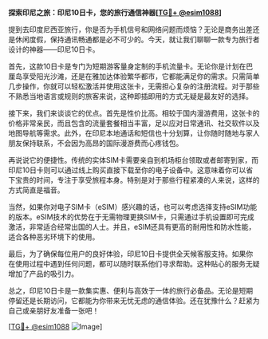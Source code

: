 **探索印尼之旅：印尼10日卡，您的旅行通信神器[[TG💪+ @esim1088](https://t.me/s/esim1088)]**

提到去印度尼西亚旅行，你是否为手机信号和网络问题而烦恼？无论是商务出差还是休闲度假，保持通讯畅通都是必不可少的。今天，就让我们聊聊一款专为旅行者设计的神器——印尼10日卡。

首先，这款10日卡是专门为短期游客量身定制的手机流量卡。无论你是计划在巴厘岛享受阳光沙滩，还是在雅加达体验繁华都市，它都能满足你的需求。只需简单几步操作，你就可以轻松激活并使用这张卡，无需担心复杂的注册流程。对于那些不熟悉当地语言或规则的旅客来说，这种即插即用的方式无疑是最友好的选择。

接下来，我们来谈谈它的优点。首先是性价比高。相较于国内漫游费用，这张卡的价格非常亲民，而且包含的流量套餐相当丰富，足以应对日常通讯、社交软件以及地图导航等需求。此外，在印尼本地通话和短信也十分划算，让你随时随地与家人朋友保持联系，不会因为高昂的国际漫游费而心疼钱包。

再说说它的便捷性。传统的实体SIM卡需要亲自到机场柜台领取或者邮寄到家，而印尼10日卡则可以通过线上购买直接下载至你的电子设备中。这意味着你可以省下宝贵的时间，专注于享受旅程本身。特别是对于那些行程紧凑的人来说，这样的方式简直是福音。

当然，如果你对电子SIM卡（eSIM）感兴趣的话，也可以考虑选择支持eSIM功能的版本。eSIM技术的优势在于无需物理更换SIM卡，只需通过手机设置即可完成激活，非常适合经常出国的人士。并且，eSIM还具有更高的耐用性和防水性能，适合各种恶劣环境下的使用。

最后，为了确保每位用户的良好体验，印尼10日卡提供全天候客服支持。如果你在使用过程中遇到任何问题，都可以随时联系他们寻求帮助。这种贴心的服务无疑增加了产品的吸引力。

总之，印尼10日卡是一款集实惠、便利与高效于一体的旅行必备品。无论是短期停留还是长期访问，它都能为你带来无忧无虑的通信体验。还在犹豫什么？赶紧为自己或亲朋好友准备一张吧！

[[TG💪+ @esim1088](https://t.me/s/esim1088) ![Image](https://i.postimg.cc/4NQfJmqS/Snipaste-2025-05-13-00-14-12.png)]